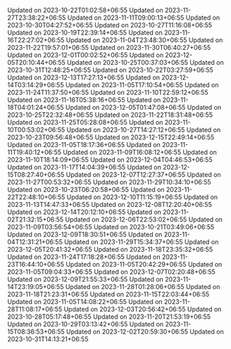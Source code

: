 
Updated on 2023-10-22T01:02:58+06:55
Updated on 2023-11-27T23:38:22+06:55
Updated on 2023-11-11T09:00:13+06:55
Updated on 2023-10-30T04:27:52+06:55
Updated on 2023-10-27T11:16:08+06:55
Updated on 2023-10-19T22:39:14+06:55
Updated on 2023-11-16T22:27:02+06:55
Updated on 2023-11-04T23:48:30+06:55
Updated on 2023-11-22T19:57:01+06:55
Updated on 2023-11-30T06:40:27+06:55
Updated on 2023-12-01T00:02:52+06:55
Updated on 2023-12-05T20:10:44+06:55
Updated on 2023-10-25T00:37:03+06:55
Updated on 2023-10-31T12:48:25+06:55
Updated on 2023-10-22T03:27:59+06:55
Updated on 2023-12-13T17:27:13+06:55
Updated on 2023-12-14T03:14:29+06:55
Updated on 2023-11-05T17:10:54+06:55
Updated on 2023-11-24T11:37:50+06:55
Updated on 2023-11-10T22:59:12+06:55
Updated on 2023-11-16T05:38:16+06:55
Updated on 2023-11-18T04:01:24+06:55
Updated on 2023-12-05T01:47:08+06:55
Updated on 2023-10-25T22:32:48+06:55
Updated on 2023-11-22T18:31:48+06:55
Updated on 2023-11-25T05:28:08+06:55
Updated on 2023-11-10T00:53:02+06:55
Updated on 2023-10-27T14:27:12+06:55
Updated on 2023-10-23T09:56:48+06:55
Updated on 2023-12-15T22:49:14+06:55
Updated on 2023-11-05T18:17:36+06:55
Updated on 2023-11-11T19:40:12+06:55
Updated on 2023-11-09T16:08:12+06:55
Updated on 2023-11-10T18:14:09+06:55
Updated on 2023-12-04T04:46:53+06:55
Updated on 2023-11-17T14:04:39+06:55
Updated on 2023-12-15T08:27:40+06:55
Updated on 2023-12-07T12:27:37+06:55
Updated on 2023-11-27T00:53:32+06:55
Updated on 2023-11-29T10:34:10+06:55
Updated on 2023-10-23T06:20:58+06:55
Updated on 2023-11-22T22:48:10+06:55
Updated on 2023-12-10T11:15:19+06:55
Updated on 2023-11-13T14:47:33+06:55
Updated on 2023-12-08T12:20:40+06:55
Updated on 2023-12-14T20:12:10+06:55
Updated on 2023-11-02T21:32:15+06:55
Updated on 2023-12-06T22:53:02+06:55
Updated on 2023-11-09T03:56:54+06:55
Updated on 2023-10-21T03:49:06+06:55
Updated on 2023-12-09T18:30:51+06:55
Updated on 2023-11-04T12:31:21+06:55
Updated on 2023-11-29T15:34:37+06:55
Updated on 2023-12-05T20:41:32+06:55
Updated on 2023-11-18T23:35:32+06:55
Updated on 2023-11-24T17:18:28+06:55
Updated on 2023-11-23T16:44:10+06:55
Updated on 2023-11-05T20:42:29+06:55
Updated on 2023-11-05T09:04:33+06:55
Updated on 2023-12-07T02:20:48+06:55
Updated on 2023-12-09T21:55:33+06:55
Updated on 2023-11-14T23:19:05+06:55
Updated on 2023-11-28T01:28:06+06:55
Updated on 2023-11-18T21:23:31+06:55
Updated on 2023-11-15T22:03:44+06:55
Updated on 2023-11-05T14:08:22+06:55
Updated on 2023-11-28T11:08:17+06:55
Updated on 2023-12-03T20:56:42+06:55
Updated on 2023-10-28T05:17:48+06:55
Updated on 2023-11-20T21:53:19+06:55
Updated on 2023-10-29T03:13:42+06:55
Updated on 2023-11-15T08:36:53+06:55
Updated on 2023-12-02T20:59:30+06:55
Updated on 2023-10-31T14:13:21+06:55
